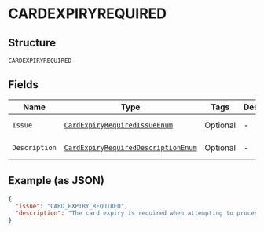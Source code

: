 
# CARDEXPIRYREQUIRED

## Structure

`CARDEXPIRYREQUIRED`

## Fields

| Name | Type | Tags | Description | Getter | Setter |
|  --- | --- | --- | --- | --- | --- |
| `Issue` | [`CardExpiryRequiredIssueEnum`](../../doc/models/card-expiry-required-issue-enum.md) | Optional | - | CardExpiryRequiredIssueEnum getIssue() | setIssue(CardExpiryRequiredIssueEnum issue) |
| `Description` | [`CardExpiryRequiredDescriptionEnum`](../../doc/models/card-expiry-required-description-enum.md) | Optional | - | CardExpiryRequiredDescriptionEnum getDescription() | setDescription(CardExpiryRequiredDescriptionEnum description) |

## Example (as JSON)

```json
{
  "issue": "CARD_EXPIRY_REQUIRED",
  "description": "The card expiry is required when attempting to process payment with card."
}
```

